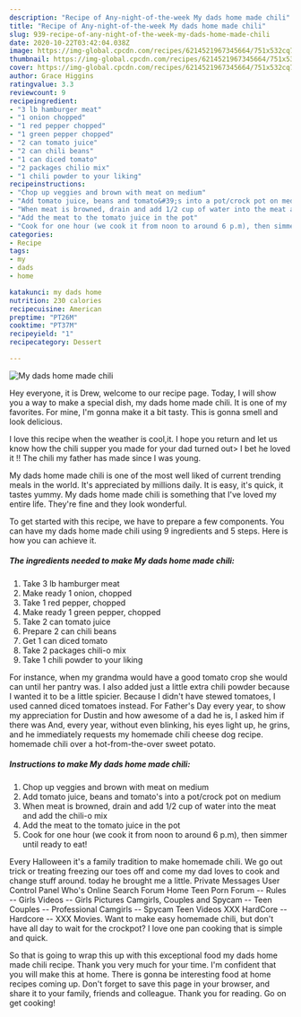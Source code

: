 ```yaml
---
description: "Recipe of Any-night-of-the-week My dads home made chili"
title: "Recipe of Any-night-of-the-week My dads home made chili"
slug: 939-recipe-of-any-night-of-the-week-my-dads-home-made-chili
date: 2020-10-22T03:42:04.038Z
image: https://img-global.cpcdn.com/recipes/6214521967345664/751x532cq70/my-dads-home-made-chili-recipe-main-photo.jpg
thumbnail: https://img-global.cpcdn.com/recipes/6214521967345664/751x532cq70/my-dads-home-made-chili-recipe-main-photo.jpg
cover: https://img-global.cpcdn.com/recipes/6214521967345664/751x532cq70/my-dads-home-made-chili-recipe-main-photo.jpg
author: Grace Higgins
ratingvalue: 3.3
reviewcount: 9
recipeingredient:
- "3 lb hamburger meat"
- "1 onion chopped"
- "1 red pepper chopped"
- "1 green pepper chopped"
- "2 can tomato juice"
- "2 can chili beans"
- "1 can diced tomato"
- "2 packages chilio mix"
- "1 chili powder to your liking"
recipeinstructions:
- "Chop up veggies and brown with meat on medium"
- "Add tomato juice, beans and tomato&#39;s into a pot/crock pot on medium"
- "When meat is browned, drain and add 1/2 cup of water into the meat and add the chili-o mix"
- "Add the meat to the tomato juice in the pot"
- "Cook for one hour (we cook it from noon to around 6 p.m), then simmer until ready to eat!"
categories:
- Recipe
tags:
- my
- dads
- home

katakunci: my dads home 
nutrition: 230 calories
recipecuisine: American
preptime: "PT26M"
cooktime: "PT37M"
recipeyield: "1"
recipecategory: Dessert

---
```



![My dads home made chili](https://img-global.cpcdn.com/recipes/6214521967345664/751x532cq70/my-dads-home-made-chili-recipe-main-photo.jpg)

Hey everyone, it is Drew, welcome to our recipe page. Today, I will show you a way to make a special dish, my dads home made chili. It is one of my favorites. For mine, I'm gonna make it a bit tasty. This is gonna smell and look delicious.

I love this recipe when the weather is cool,it. I hope you return and let us know how the chili supper you made for your dad turned out&gt; I bet he loved it !! The chili my father has made since I was young.

My dads home made chili is one of the most well liked of current trending meals in the world. It's appreciated by millions daily. It is easy, it's quick, it tastes yummy. My dads home made chili is something that I've loved my entire life. They're fine and they look wonderful.


To get started with this recipe, we have to prepare a few components. You can have my dads home made chili using 9 ingredients and 5 steps. Here is how you can achieve it.

<!--inarticleads1-->

##### The ingredients needed to make My dads home made chili:

1. Take 3 lb hamburger meat
1. Make ready 1 onion, chopped
1. Take 1 red pepper, chopped
1. Make ready 1 green pepper, chopped
1. Take 2 can tomato juice
1. Prepare 2 can chili beans
1. Get 1 can diced tomato
1. Take 2 packages chili-o mix
1. Take 1 chili powder to your liking


For instance, when my grandma would have a good tomato crop she would can until her pantry was. I also added just a little extra chili powder because I wanted it to be a little spicier. Because I didn&#39;t have stewed tomatoes, I used canned diced tomatoes instead. For Father&#39;s Day every year, to show my appreciation for Dustin and how awesome of a dad he is, I asked him if there was And, every year, without even blinking, his eyes light up, he grins, and he immediately requests my homemade chili cheese dog recipe. homemade chili over a hot-from-the-over sweet potato. 

<!--inarticleads2-->

##### Instructions to make My dads home made chili:

1. Chop up veggies and brown with meat on medium
1. Add tomato juice, beans and tomato&#39;s into a pot/crock pot on medium
1. When meat is browned, drain and add 1/2 cup of water into the meat and add the chili-o mix
1. Add the meat to the tomato juice in the pot
1. Cook for one hour (we cook it from noon to around 6 p.m), then simmer until ready to eat!


Every Halloween it&#39;s a family tradition to make homemade chili. We go out trick or treating freezing our toes off and come my dad loves to cook and change stuff around. today he brought me a little. Private Messages User Control Panel Who&#39;s Online Search Forum Home Teen Porn Forum -- Rules -- Girls Videos -- Girls Pictures Camgirls, Couples and Spycam -- Teen Couples -- Professional Camgirls -- Spycam Teen Videos XXX HardCore -- Hardcore -- XXX Movies. Want to make easy homemade chili, but don&#39;t have all day to wait for the crockpot? I love one pan cooking that is simple and quick. 

So that is going to wrap this up with this exceptional food my dads home made chili recipe. Thank you very much for your time. I'm confident that you will make this at home. There is gonna be interesting food at home recipes coming up. Don't forget to save this page in your browser, and share it to your family, friends and colleague. Thank you for reading. Go on get cooking!
